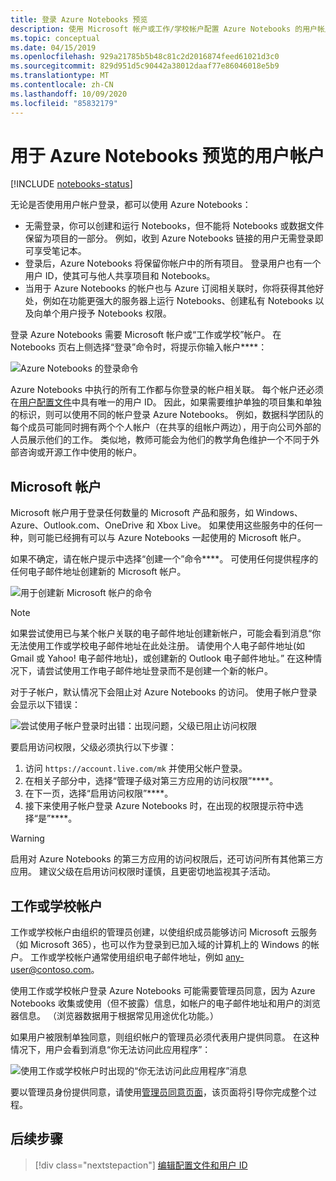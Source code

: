 ```yaml
---
title: 登录 Azure Notebooks 预览
description: 使用 Microsoft 帐户或工作/学校帐户配置 Azure Notebooks 的用户帐户。
ms.topic: conceptual
ms.date: 04/15/2019
ms.openlocfilehash: 929a21785b5b48c81c2d2016874feed61021d3c0
ms.sourcegitcommit: 829d951d5c90442a38012daaf77e86046018e5b9
ms.translationtype: MT
ms.contentlocale: zh-CN
ms.lasthandoff: 10/09/2020
ms.locfileid: "85832179"
---
```

# <a name="your-user-account-for-azure-notebooks-preview"></a>用于 Azure Notebooks 预览的用户帐户

[!INCLUDE [notebooks-status](../../includes/notebooks-status.md)]

无论是否使用用户帐户登录，都可以使用 Azure Notebooks：

- 无需登录，你可以创建和运行 Notebooks，但不能将 Notebooks 或数据文件保留为项目的一部分。 例如，收到 Azure Notebooks 链接的用户无需登录即可享受笔记本。
- 登录后，Azure Notebooks 将保留你帐户中的所有项目。 登录用户也有一个用户 ID，使其可与他人共享项目和 Notebooks。
- 当用于 Azure Notebooks 的帐户也与 Azure 订阅相关联时，你将获得其他好处，例如在功能更强大的服务器上运行 Notebooks、创建私有 Notebooks 以及向单个用户授予 Notebooks 权限。

登录 Azure Notebooks 需要 Microsoft 帐户或“工作或学校”帐户。 在 Notebooks 页右上侧选择“登录”命令时，将提示你输入帐户****：

![Azure Notebooks 的登录命令](media/accounts/sign-in-command.png)

Azure Notebooks 中执行的所有工作都与你登录的帐户相关联。 每个帐户还必须在[用户配置文件](azure-notebooks-user-profile.md)中具有唯一的用户 ID。 因此，如果需要维护单独的项目集和单独的标识，则可以使用不同的帐户登录 Azure Notebooks。 例如，数据科学团队的每个成员可能同时拥有两个个人帐户（在共享的组帐户两边），用于向公司外部的人员展示他们的工作。 类似地，教师可能会为他们的教学角色维护一个不同于外部咨询或开源工作中使用的帐户。

## <a name="microsoft-accounts"></a>Microsoft 帐户

Microsoft 帐户用于登录任何数量的 Microsoft 产品和服务，如 Windows、Azure、Outlook.com、OneDrive 和 Xbox Live。 如果使用这些服务中的任何一种，则可能已经拥有可以与 Azure Notebooks 一起使用的 Microsoft 帐户。

如果不确定，请在帐户提示中选择“创建一个”命令****。 可使用任何提供程序的任何电子邮件地址创建新的 Microsoft 帐户。

![用于创建新 Microsoft 帐户的命令](media/accounts/create-new-microsoft-account.png)

> [!Note]
> 如果尝试使用已与某个帐户关联的电子邮件地址创建新帐户，可能会看到消息“你无法使用工作或学校电子邮件地址在此处注册。 请使用个人电子邮件地址(如 Gmail 或 Yahoo! 电子邮件地址)，或创建新的 Outlook 电子邮件地址。” 在这种情况下，请尝试使用工作电子邮件地址登录而不是创建一个新的帐户。

对于子帐户，默认情况下会阻止对 Azure Notebooks 的访问。 使用子帐户登录会显示以下错误：

![尝试使用子帐户登录时出错：出现问题，父级已阻止访问权限](media/accounts/child-account-error.png)

要启用访问权限，父级必须执行以下步骤：

1. 访问 `https://account.live.com/mk` 并使用父帐户登录。
1. 在相关子部分中，选择“管理子级对第三方应用的访问权限”****。
1. 在下一页，选择“启用访问权限”****。
1. 接下来使用子帐户登录 Azure Notebooks 时，在出现的权限提示符中选择“是”****。

> [!Warning]
> 启用对 Azure Notebooks 的第三方应用的访问权限后，还可访问所有其他第三方应用。 建议父级在启用访问权限时谨慎，且更密切地监视其子活动。

## <a name="work-or-school-accounts"></a>工作或学校帐户

工作或学校帐户由组织的管理员创建，以使组织成员能够访问 Microsoft 云服务（如 Microsoft 365），也可以作为登录到已加入域的计算机上的 Windows 的帐户。 工作或学校帐户通常使用组织电子邮件地址，例如 any-user@contoso.com。

使用工作或学校帐户登录 Azure Notebooks 可能需要管理员同意，因为 Azure Notebooks 收集或使用（但不披露）信息，如帐户的电子邮件地址和用户的浏览器信息。 （浏览器数据用于根据常见用途优化功能。）

如果用户被限制单独同意，则组织帐户的管理员必须代表用户提供同意。 在这种情况下，用户会看到消息“你无法访问此应用程序”：

![使用工作或学校帐户时出现的“你无法访问此应用程序”消息](media/accounts/consent-permissions-denied.png)

要以管理员身份提供同意，请使用[管理员同意页面](https://notebooks.azure.com/account/adminConsent)，该页面将引导你完成整个过程。

## <a name="next-steps"></a>后续步骤  

> [!div class="nextstepaction"]
> [编辑配置文件和用户 ID](azure-notebooks-user-profile.md)
